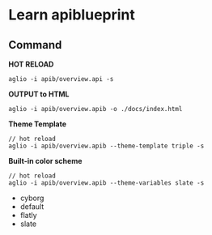 # Learn apiblueprint

## Command

**HOT RELOAD**

```
aglio -i apib/overview.api -s
```

**OUTPUT to HTML**

```
aglio -i apib/overview.apib -o ./docs/index.html
```

**Theme Template**

```
// hot reload
aglio -i apib/overview.apib --theme-template triple -s
```

**Built-in color scheme**

```
// hot reload
aglio -i apib/overview.apib --theme-variables slate -s
```

- cyborg
- default
- flatly
- slate
